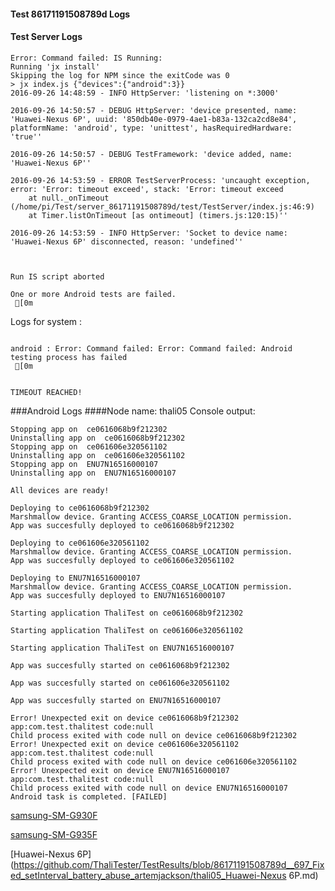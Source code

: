 #### Test 86171191508789d Logs

#### Test Server Logs
```
Error: Command failed: IS Running:
Running 'jx install'
Skipping the log for NPM since the exitCode was 0
> jx index.js {"devices":{"android":3}}
2016-09-26 14:48:59 - INFO HttpServer: 'listening on *:3000'

2016-09-26 14:50:57 - DEBUG HttpServer: 'device presented, name: 'Huawei-Nexus 6P', uuid: '850db40e-0979-4ae1-b83a-132ca2cd8e84', platformName: 'android', type: 'unittest', hasRequiredHardware: 'true''

2016-09-26 14:50:57 - DEBUG TestFramework: 'device added, name: 'Huawei-Nexus 6P''

2016-09-26 14:53:59 - ERROR TestServerProcess: 'uncaught exception, error: 'Error: timeout exceed', stack: 'Error: timeout exceed
    at null._onTimeout (/home/pi/Test/server_86171191508789d/test/TestServer/index.js:46:9)
    at Timer.listOnTimeout [as ontimeout] (timers.js:120:15)''

2016-09-26 14:53:59 - INFO HttpServer: 'Socket to device name: 'Huawei-Nexus 6P' disconnected, reason: 'undefined''


 
Run IS script aborted
 
One or more Android tests are failed.
 [0m

```


Logs for system : 
```

android : Error: Command failed: Error: Command failed: Android testing process has failed
 [0m


TIMEOUT REACHED!
```
###Android Logs
####Node name: thali05
Console output:
```
Stopping app on  ce0616068b9f212302
Uninstalling app on  ce0616068b9f212302
Stopping app on  ce061606e320561102
Uninstalling app on  ce061606e320561102
Stopping app on  ENU7N16516000107
Uninstalling app on  ENU7N16516000107

All devices are ready!

Deploying to ce0616068b9f212302
Marshmallow device. Granting ACCESS_COARSE_LOCATION permission.
App was succesfully deployed to ce0616068b9f212302

Deploying to ce061606e320561102
Marshmallow device. Granting ACCESS_COARSE_LOCATION permission.
App was succesfully deployed to ce061606e320561102

Deploying to ENU7N16516000107
Marshmallow device. Granting ACCESS_COARSE_LOCATION permission.
App was succesfully deployed to ENU7N16516000107

Starting application ThaliTest on ce0616068b9f212302

Starting application ThaliTest on ce061606e320561102

Starting application ThaliTest on ENU7N16516000107

App was succesfully started on ce0616068b9f212302

App was succesfully started on ce061606e320561102

App was succesfully started on ENU7N16516000107

Error! Unexpected exit on device ce0616068b9f212302 app:com.test.thalitest code:null 
Child process exited with code null on device ce0616068b9f212302
Error! Unexpected exit on device ce061606e320561102 app:com.test.thalitest code:null 
Child process exited with code null on device ce061606e320561102
Error! Unexpected exit on device ENU7N16516000107 app:com.test.thalitest code:null 
Child process exited with code null on device ENU7N16516000107
Android task is completed. [FAILED]
```
[samsung-SM-G930F](https://github.com/ThaliTester/TestResults/blob/86171191508789d__697_Fixed_setInterval_battery_abuse_artemjackson/thali05_samsung-SM-G930F.md)

[samsung-SM-G935F](https://github.com/ThaliTester/TestResults/blob/86171191508789d__697_Fixed_setInterval_battery_abuse_artemjackson/thali05_samsung-SM-G935F.md)

[Huawei-Nexus 6P](https://github.com/ThaliTester/TestResults/blob/86171191508789d__697_Fixed_setInterval_battery_abuse_artemjackson/thali05_Huawei-Nexus 6P.md)




